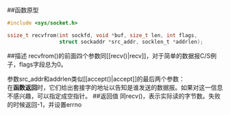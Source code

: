 ##函数原型
```c
#include <sys/socket.h>

ssize_t recvfrom(int sockfd, void *buf, size_t len, int flags,
                 struct sockaddr *src_addr, socklen_t *addrlen);
```
##描述
recvfrom()的前面四个参数同[[recv()|recv]]，对于简单的数据报C/S例子，flags字段总为0。   

参数src_addr和addrlen类似[[accept()|accept]]的最后两个参数：  
在**函数返回**时，它们给出套接字的地址以告知是谁发送的数据报。如果对这一信息不感兴趣，可以指定成空指针。
##返回值
同recv()，表示实际读的字节数。失败的时候返回-1，并设置errno